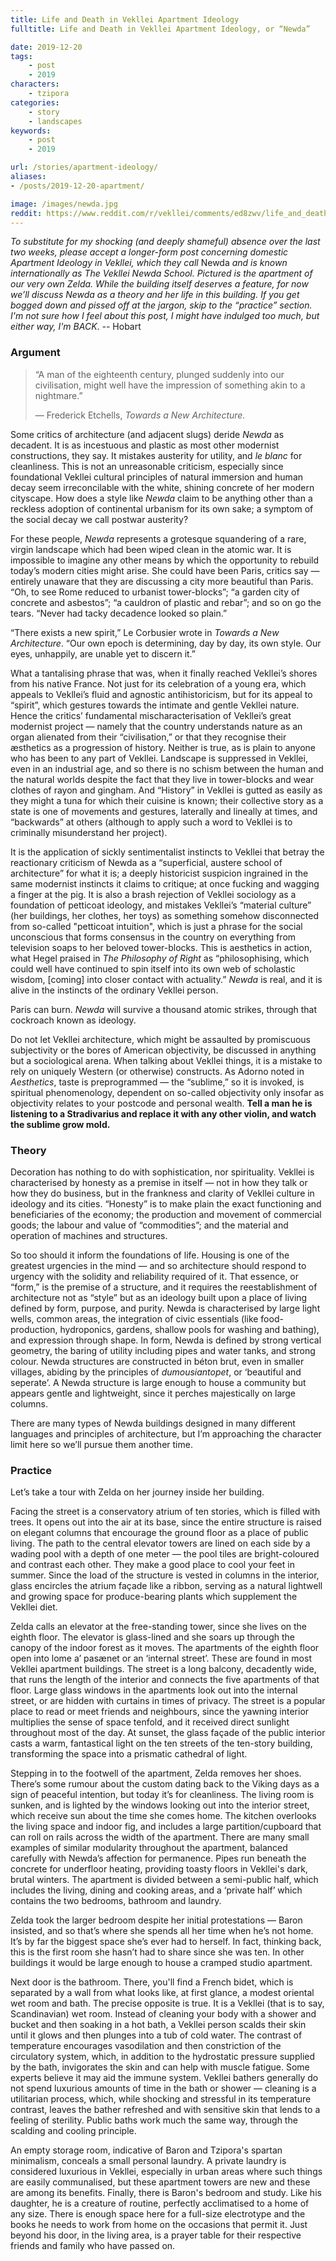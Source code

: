 ```yaml
---
title: Life and Death in Vekllei Apartment Ideology
fulltitle: Life and Death in Vekllei Apartment Ideology, or “Newda”

date: 2019-12-20
tags:
    - post
    - 2019
characters:
    - tzipora
categories:
    - story
    - landscapes
keywords:
    - post
    - 2019

url: /stories/apartment-ideology/
aliases:
- /posts/2019-12-20-apartment/

image: /images/newda.jpg
reddit: https://www.reddit.com/r/vekllei/comments/ed8zwv/life_and_death_in_vekllei_apartment_ideology_or/
---
```

*To substitute for my shocking (and deeply shameful) absence over the last two weeks, please accept a longer-form post concerning domestic Apartment Ideology in Vekllei, which they call* Newda *and is known internationally as The Vekllei Newda School. Pictured is the apartment of our very own Zelda. While the building itself deserves a feature, for now we’ll discuss Newda as a theory and her life in this building. If you get bogged down and pissed off at the jargon, skip to the “practice” section. I'm not sure how I feel about this post, I might have indulged too much, but either way, I'm BACK*. --  Hobart

### Argument

>“A man of the eighteenth century, plunged suddenly into our civilisation, might well have the impression of something akin to a nightmare.”
>
>— Frederick Etchells, *Towards a New Architecture.*

Some critics of architecture (and adjacent slugs) deride *Newda* as decadent. It is as incestuous and plastic as most other modernist constructions, they say. It mistakes austerity for utility, and *le blanc* for cleanliness. This is not an unreasonable criticism, especially since foundational Vekllei cultural principles of natural immersion and human decay seem irreconcilable with the white, shining concrete of her modern cityscape. How does a style like *Newda* claim to be anything other than a reckless adoption of continental urbanism for its own sake; a symptom of the social decay we call postwar austerity?

For these people, *Newda* represents a grotesque squandering of a rare, virgin landscape which had been wiped clean in the atomic war. It is impossible to imagine any other means by which the opportunity to rebuild today’s modern cities might arise. She could have been Paris, critics say — entirely unaware that they are discussing a city more beautiful than Paris. “Oh, to see Rome reduced to urbanist tower-blocks”; “a garden city of concrete and asbestos”; “a cauldron of plastic and rebar”; and so on go the tears. “Never had tacky decadence looked so plain.”

“There exists a new spirit,” Le Corbusier wrote in *Towards a New Architecture*. “Our own epoch is determining, day by day, its own style. Our eyes, unhappily, are unable yet to discern it.”

What a tantalising phrase that was, when it finally reached Vekllei’s shores from his native France. Not just for its celebration of a young era, which appeals to Vekllei’s fluid and agnostic antihistoricism, but for its appeal to “spirit”, which gestures towards the intimate and gentle Vekllei nature. Hence the critics’ fundamental mischaracterisation of Vekllei’s great modernist project — namely that the country understands nature as an organ alienated from their “civilisation,” or that they recognise their æsthetics as a progression of history. Neither is true, as is plain to anyone who has been to any part of Vekllei. Landscape is suppressed in Vekllei, even in an industrial age, and so there is no schism between the human and the natural worlds despite the fact that they live in tower-blocks and wear clothes of rayon and gingham. And “History” in Vekllei is gutted as easily as they might a tuna for which their cuisine is known; their collective story as a state is one of movements and gestures, laterally and lineally at times, and “backwards” at others (although to apply such a word to Vekllei is to criminally misunderstand her project).

It is the application of sickly sentimentalist instincts to Vekllei that betray the reactionary criticism of Newda as a “superficial, austere school of architecture” for what it is; a deeply historicist suspicion ingrained in the same modernist instincts it claims to critique; at once fucking and wagging a finger at the pig. It is also a brash rejection of Vekllei sociology as a foundation of petticoat ideology, and mistakes Vekllei’s “material culture” (her buildings, her clothes, her toys) as something somehow disconnected from so-called "petticoat intuition", which is just a phrase for the social unconscious that forms consensus in the country on everything from television soaps to her beloved tower-blocks. This is aesthetics in action, what Hegel praised in *The Philosophy of Right* as “philosophising, which could well have continued to spin itself into its own web of scholastic wisdom, \[coming\] into closer contact with actuality.” *Newda* is real, and it is alive in the instincts of the ordinary Vekllei person.

Paris can burn. *Newda* will survive a thousand atomic strikes, through that cockroach known as ideology.

Do not let Vekllei architecture, which might be assaulted by promiscuous subjectivity or the bores of American objectivity, be discussed in anything but a sociological arena. When talking about Vekllei things, it is a mistake to rely on uniquely Western (or otherwise) constructs. As Adorno noted in *Aesthetics*, taste is preprogrammed — the “sublime,” so it is invoked, is spiritual phenomenology, dependent on so-called objectivity only insofar as objectivity relates to your postcode and personal wealth. **Tell a man he is listening to a Stradivarius and replace it with any other violin, and watch the sublime grow mold.**

### Theory

Decoration has nothing to do with sophistication, nor spirituality. Vekllei is characterised by honesty as a premise in itself — not in how they talk or how they do business, but in the frankness and clarity of Vekllei culture in ideology and its cities. “Honesty” is to make plain the exact functioning and beneficiaries of the economy; the production and movement of commercial goods; the labour and value of “commodities”; and the material and operation of machines and structures.

So too should it inform the foundations of life. Housing is one of the greatest urgencies in the mind — and so architecture should respond to urgency with the solidity and reliability required of it. That essence, or “form,” is the premise of a structure, and it requires the reestablishment of architecture not as “style” but as an ideology built upon a place of living defined by form, purpose, and purity. Newda is characterised by large light wells, common areas, the integration of civic essentials (like food-production, hydroponics, gardens, shallow pools for washing and bathing), and expression through shape. In form, Newda is defined by strong vertical geometry, the baring of utility including pipes and water tanks, and strong colour. Newda structures are constructed in béton brut, even in smaller villages, abiding by the principles of *dumousiantopet*, or ‘beautiful and seperate’. A Newda structure is large enough to house a community but appears gentle and lightweight, since it perches majestically on large columns.

There are many types of Newda buildings designed in many different languages and principles of architecture, but I’m approaching the character limit here so we’ll pursue them another time.

### Practice

Let’s take a tour with Zelda on her journey inside her building.

Facing the street is a conservatory atrium of ten stories, which is filled with trees. It opens out into the air at its base, since the entire structure is raised on elegant columns that encourage the ground floor as a place of public living. The path to the central elevator towers are lined on each side by a wading pool with a depth of one meter — the pool tiles are bright-coloured and contrast each other. They make a good place to cool your feet in summer. Since the load of the structure is vested in columns in the interior, glass encircles the atrium façade like a ribbon, serving as a natural lightwell and growing space for produce-bearing plants which supplement the Vekllei diet.

Zelda calls an elevator at the free-standing tower, since she lives on the eighth floor. The elevator is glass-lined and she soars up through the canopy of the indoor forest as it moves. The apartments of the eighth floor open into lome a’ pasænet or an ‘internal street’. These are found in most Vekllei apartment buildings. The street is a long balcony, decadently wide, that runs the length of the interior and connects the five apartments of that floor. Large glass windows in the apartments look out into the internal street, or are hidden with curtains in times of privacy. The street is a popular place to read or meet friends and neighbours, since the yawning interior multiplies the sense of space tenfold, and it received direct sunlight throughout most of the day. At sunset, the glass façade of the public interior casts a warm, fantastical light on the ten streets of the ten-story building, transforming the space into a prismatic cathedral of light.

Stepping in to the footwell of the apartment, Zelda removes her shoes. There’s some rumour about the custom dating back to the Viking days as a sign of peaceful intention, but today it’s for cleanliness. The living room is sunken, and is lighted by the windows looking out into the interior street, which receive sun about the time she comes home. The kitchen overlooks the living space and indoor fig, and includes a large partition/cupboard that can roll on rails across the width of the apartment. There are many small examples of similar modularity throughout the apartment, balanced carefully with Newda’s affection for permanence. Pipes run beneath the concrete for underfloor heating, providing toasty floors in Vekllei's dark, brutal winters.
The apartment is divided between a semi-public half, which includes the living, dining and cooking areas, and a ‘private half’ which contains the two bedrooms, bathroom and laundry.

Zelda took the larger bedroom despite her initial protestations — Baron insisted, and so that’s where she spends all her time when he’s not home. It’s by far the biggest space she’s ever had to herself. In fact, thinking back, this is the first room she hasn’t had to share since she was ten. In other buildings it would be large enough to house a cramped studio apartment.

Next door is the bathroom. There, you'll find a French bidet, which is separated by a wall from what looks like, at first glance, a modest oriental wet room and bath. The precise opposite is true. It is a Vekllei (that is to say, Scandinavian) wet room. Instead of cleaning your body with a shower and bucket and then soaking in a hot bath, a Vekllei person scalds their skin until it glows and then plunges into a tub of cold water. The contrast of temperature encourages vasodilation and then constriction of the circulatory system, which, in addition to the hydrostatic pressure supplied by the bath, invigorates the skin and can help with muscle fatigue. Some experts believe it may aid the immune system. Vekllei bathers generally do not spend luxurious amounts of time in the bath or shower — cleaning is a utilitarian process, which, while shocking and stressful in its temperature contrast, leaves the bather refreshed and with sensitive skin that lends to a feeling of sterility. Public baths work much the same way, through the scalding and cooling principle.

An empty storage room, indicative of Baron and Tzipora's spartan minimalism, conceals a small personal laundry. A private laundry is considered luxurious in Vekllei, especially in urban areas where such things are easily communalised, but these apartment towers are new and these are among its benefits.
Finally, there is Baron's bedroom and study. Like his daughter, he is a creature of routine, perfectly acclimatised to a home of any size. There is enough space here for a full-size electrotype and the books he needs to work from home on the occasions that permit it. Just beyond his door, in the living area, is a prayer table for their respective friends and family who have passed on.
